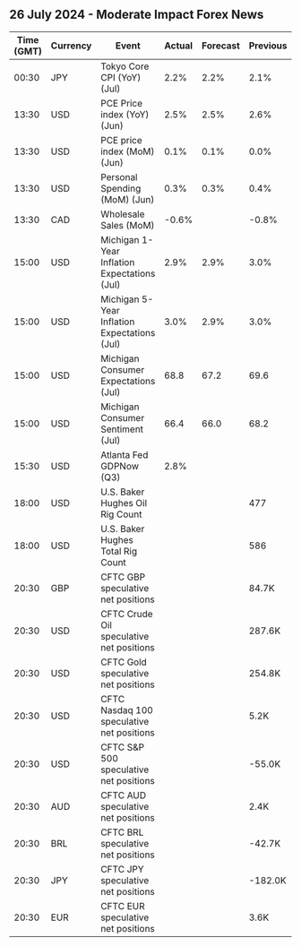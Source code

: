 ## 26 July 2024 - Moderate Impact Forex News

| Time (GMT) | Currency | Event | Actual | Forecast | Previous |
|------|----------|-------|--------|----------|----------|
| 00:30 | JPY | Tokyo Core CPI (YoY) (Jul) | 2.2% | 2.2% | 2.1% |
| 13:30 | USD | PCE Price index (YoY) (Jun) | 2.5% | 2.5% | 2.6% |
| 13:30 | USD | PCE price index (MoM) (Jun) | 0.1% | 0.1% | 0.0% |
| 13:30 | USD | Personal Spending (MoM) (Jun) | 0.3% | 0.3% | 0.4% |
| 13:30 | CAD | Wholesale Sales (MoM) | -0.6% |  | -0.8% |
| 15:00 | USD | Michigan 1-Year Inflation Expectations (Jul) | 2.9% | 2.9% | 3.0% |
| 15:00 | USD | Michigan 5-Year Inflation Expectations (Jul) | 3.0% | 2.9% | 3.0% |
| 15:00 | USD | Michigan Consumer Expectations (Jul) | 68.8 | 67.2 | 69.6 |
| 15:00 | USD | Michigan Consumer Sentiment (Jul) | 66.4 | 66.0 | 68.2 |
| 15:30 | USD | Atlanta Fed GDPNow (Q3) | 2.8% |  |  |
| 18:00 | USD | U.S. Baker Hughes Oil Rig Count |  |  | 477 |
| 18:00 | USD | U.S. Baker Hughes Total Rig Count |  |  | 586 |
| 20:30 | GBP | CFTC GBP speculative net positions |  |  | 84.7K |
| 20:30 | USD | CFTC Crude Oil speculative net positions |  |  | 287.6K |
| 20:30 | USD | CFTC Gold speculative net positions |  |  | 254.8K |
| 20:30 | USD | CFTC Nasdaq 100 speculative net positions |  |  | 5.2K |
| 20:30 | USD | CFTC S&P 500 speculative net positions |  |  | -55.0K |
| 20:30 | AUD | CFTC AUD speculative net positions |  |  | 2.4K |
| 20:30 | BRL | CFTC BRL speculative net positions |  |  | -42.7K |
| 20:30 | JPY | CFTC JPY speculative net positions |  |  | -182.0K |
| 20:30 | EUR | CFTC EUR speculative net positions |  |  | 3.6K |
